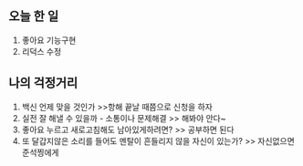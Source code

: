 ## 오늘 한 일

1. 좋아요 기능구현
2. 리덕스 수정


## 나의 걱정거리 
1. 백신 언제 맞을 것인가 >>항해 끝날 때쯤으로 신청을 하자
2. 실전 잘 해낼 수 있을까 - 소통이나 문제해결 >> 해봐야 안다~
3. 좋아요 누르고 새로고침해도 남아있게하려면? >> 공부하면 된다
4. 또 달갑지않은 소리를 들어도 멘탈이 흔들리지 않을 자신이 있는가? >> 자신없으면 준석찡에게

